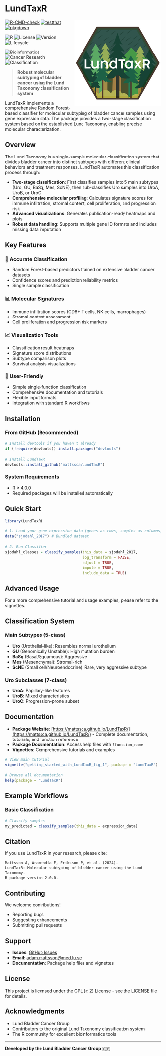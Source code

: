 # LundTaxR

<img src="man/figures/logo.png" align="right" height="280" alt="LundTaxR logo" />

<!-- GitHub Actions Badges -->
[![R-CMD-check](https://github.com/mattssca/LundTaxR/actions/workflows/r-cmd-check.yml/badge.svg)](https://github.com/mattssca/LundTaxR/actions/workflows/r-cmd-check.yml)
[![testthat](https://github.com/mattssca/LundTaxR/actions/workflows/testthat.yml/badge.svg)](https://github.com/mattssca/LundTaxR/actions/workflows/testthat.yml)
[![pkgdown](https://github.com/mattssca/LundTaxR/actions/workflows/pkgdown.yaml/badge.svg)](https://github.com/mattssca/LundTaxR/actions/workflows/pkgdown.yaml)
<!-- R Package Badges -->
![R](https://img.shields.io/badge/R-%E2%89%A54.0.0-blue)
![License](https://img.shields.io/badge/license-GPL%20(%E2%89%A5%202)-blue)
![Version](https://img.shields.io/badge/version-2.0.0-blue)
![Lifecycle](https://img.shields.io/badge/lifecycle-stable-brightgreen)

<!-- Domain Badges -->
![Bioinformatics](https://img.shields.io/badge/domain-bioinformatics-purple)
![Cancer Research](https://img.shields.io/badge/application-cancer%20research-red)
![Classification](https://img.shields.io/badge/method-machine%20learning-orange)



> **Robust molecular subtyping of bladder cancer using the Lund Taxonomy classification system**

LundTaxR implements a comprehensive Random Forest-based classifier for molecular subtyping of bladder cancer samples using gene expression data. The package provides a two-stage classification system based on the established Lund Taxonomy, enabling precise molecular characterization.

## Overview

The Lund Taxonomy is a single-sample molecular classification system that divides bladder cancer into distinct subtypes with different clinical behaviors and treatment responses. LundTaxR automates this classification process through:

- **Two-stage classification**: First classifies samples into 5 main subtypes (Uro, GU, BaSq, Mes, ScNE), then sub-classifies Uro samples into UroA, UroB, or UroC
- **Comprehensive molecular profiling**: Calculates signature scores for immune infiltration, stromal content, cell proliferation, and progression risk
- **Advanced visualizations**: Generates publication-ready heatmaps and plots
- **Robust data handling**: Supports multiple gene ID formats and includes missing data imputation

## Key Features

### 🎯 **Accurate Classification**
- Random Forest-based predictors trained on extensive bladder cancer datasets
- Confidence scores and prediction reliability metrics
- Single sample classification

### 📊 **Molecular Signatures**
- Immune infiltration scores (CD8+ T cells, NK cells, macrophages)
- Stromal content assessment
- Cell proliferation and progression risk markers

### 📈 **Visualization Tools**
- Classification result heatmaps
- Signature score distributions
- Subtype comparison plots
- Survival analysis visualizations

### 🔧 **User-Friendly**
- Simple single-function classification
- Comprehensive documentation and tutorials
- Flexible input formats
- Integration with standard R workflows

## Installation

### From GitHub (Recommended)
```r
# Install devtools if you haven't already
if (!require(devtools)) install.packages("devtools")

# Install LundTaxR
devtools::install_github("mattssca/LundTaxR")
```

### System Requirements
- R ≥ 4.0.0
- Required packages will be installed automatically

## Quick Start

```r
library(LundTaxR)

# 1. Load your gene expression data (genes as rows, samples as columns)
data("sjodahl_2017") # Bundled dataset

# 2. Run Classifier
sjodahl_classes = classify_samples(this_data = sjodahl_2017, 
                                   log_transform = FALSE, 
                                   adjust = TRUE, 
                                   impute = TRUE, 
                                   include_data = TRUE)

```

## Advanced Usage
For a more comprehensive tutorial and usage examples, please refer to the vignettes.

## Classification System

### Main Subtypes (5-class)
- **Uro** (Urothelial-like): Resembles normal urothelium
- **GU** (Genomically Unstable): High mutation burden
- **BaSq** (Basal/Squamous): Aggressive
- **Mes** (Mesenchymal): Stromal-rich
- **ScNE** (Small cell/Neuroendocrine): Rare, very aggressive subtype

### Uro Subclasses (7-class)
- **UroA**: Papillary-like features
- **UroB**: Mixed characteristics  
- **UroC**: Progression-prone subset

## Documentation

- **Package Website**: [https://mattssca.github.io/LundTaxR/](https://mattssca.github.io/LundTaxR/) - Complete documentation, tutorials, and function reference
- **Package Documentation**: Access help files with `?function_name`
- **Vignettes**: Comprehensive tutorials and examples

```r
# View main tutorial
vignette("getting_started_with_LundTaxR_fig_1", package = "LundTaxR")

# Browse all documentation
help(package = "LundTaxR")
```

## Example Workflows

### Basic Classification
```r
# Classify samples
my_predicted = classify_samples(this_data = expression_data)
```

## Citation

If you use LundTaxR in your research, please cite:

```
Mattsson A, Aramendía E, Eriksson P, et al. (2024). 
LundTaxR: Molecular subtyping of bladder cancer using the Lund Taxonomy. 
R package version 2.0.0.
```

## Contributing

We welcome contributions!
- Reporting bugs
- Suggesting enhancements  
- Submitting pull requests

## Support

- **Issues**: [GitHub Issues](https://github.com/mattssca/LundTaxR/issues)
- **Email**: adam.mattsson@med.lu.se
- **Documentation**: Package help files and vignettes

## License

This project is licensed under the GPL (≥ 2) License - see the [LICENSE](LICENSE) file for details.

## Acknowledgments

- Lund Bladder Cancer Group
- Contributors to the original Lund Taxonomy classification system
- The R community for excellent bioinformatics tools

---

**Developed by the Lund Bladder Cancer Group** 🇸🇪
